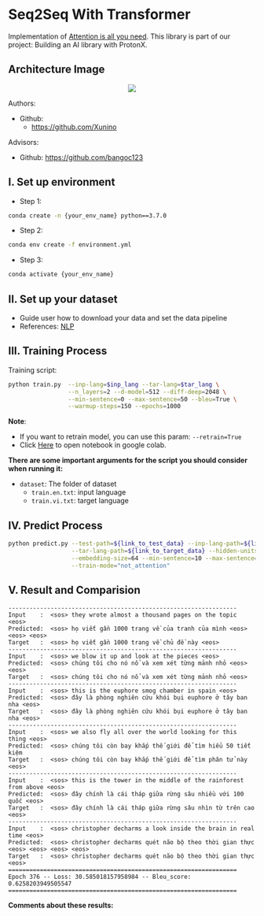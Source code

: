 # Seq2Seq With Transformer

Implementation of [Attention is all you need](https://arxiv.org/pdf/1706.03762.pdf). This library is part of our
project: Building an AI library with ProtonX.

## Architecture Image

<p align="center">
    <img src="F:\8. BERTSum\BERTSum\assets\Transformer.png">
</p>

Authors:

- Github:
    - https://github.com/Xunino

Advisors:

- Github: https://github.com/bangoc123

## I. Set up environment

- Step 1:

```bash
conda create -n {your_env_name} python==3.7.0
```

- Step 2:

```bash
conda env create -f environment.yml
```

- Step 3:

```bash
conda activate {your_env_name}
``` 

## II. Set up your dataset

- Guide user how to download your data and set the data pipeline
- References: [NLP](https://github.com/Xunino/Seq2SeqWithTransformer/tree/main/dataset/seq2seq)

## III. Training Process

Training script:

```bash
python train.py  --inp-lang=$inp_lang --tar-lang=$tar_lang \
                 --n_layers=2 --d-model=512 --diff-deep=2048 \
                 --min-sentence=0 --max-sentence=50 --bleu=True \
                 --warmup-steps=150 --epochs=1000
```

**Note**:

- If you want to retrain model, you can use this param: ```--retrain=True```
- Click [Here](https://colab.research.google.com/drive/11X9pk2rdBAjXVQugfqxPDezZCuj8_QD9#scrollTo=jqC_yVxZ4qje) to open
  notebook in google colab.

**There are some important arguments for the script you should consider when running it:**

- `dataset`: The folder of dataset
    - `train.en.txt`: input language
    - `train.vi.txt`: target language

## IV. Predict Process

```bash
python predict.py --test-path=${link_to_test_data} --inp-lang-path=${link_to_input_data} \
                  --tar-lang-path=${link_to_target_data} --hidden-units=128 \
                  --embedding-size=64 --min-sentence=10 --max-sentence=14 \
                  --train-mode="not_attention"
```

## V. Result and Comparision

```
-----------------------------------------------------------------
Input    :  <sos> they wrote almost a thousand pages on the topic <eos>
Predicted:  <sos> họ viết gần 1000 trang về của tranh của mình <eos> <eos> <eos>
Target   :  <sos> họ viết gần 1000 trang về chủ đề này <eos>
-----------------------------------------------------------------
Input    :  <sos> we blow it up and look at the pieces <eos>
Predicted:  <sos> chúng tôi cho nó nổ và xem xét từng mảnh nhỏ <eos> <eos>
Target   :  <sos> chúng tôi cho nó nổ và xem xét từng mảnh nhỏ <eos>
-----------------------------------------------------------------
Input    :  <sos> this is the euphore smog chamber in spain <eos>
Predicted:  <sos> đây là phòng nghiên cứu khói bụi euphore ở tây ban nha <eos>
Target   :  <sos> đây là phòng nghiên cứu khói bụi euphore ở tây ban nha <eos>
-----------------------------------------------------------------
Input    :  <sos> we also fly all over the world looking for this thing <eos>
Predicted:  <sos> chúng tôi còn bay khắp thế giới để tìm hiểu 50 tiết kiệm
Target   :  <sos> chúng tôi còn bay khắp thế giới để tìm phân tử này <eos>
-----------------------------------------------------------------
Input    :  <sos> this is the tower in the middle of the rainforest from above <eos>
Predicted:  <sos> đây chính là cái tháp giữa rừng sâu nhiều với 100 quốc <eos>
Target   :  <sos> đây chính là cái tháp giữa rừng sâu nhìn từ trên cao <eos>
-----------------------------------------------------------------
Input    :  <sos> christopher decharms a look inside the brain in real time <eos>
Predicted:  <sos> christopher decharms quét não bộ theo thời gian thực <eos> <eos> <eos> <eos>
Target   :  <sos> christopher decharms quét não bộ theo thời gian thực <eos>
=================================================================
Epoch 376 -- Loss: 30.585018157958984 -- Bleu_score: 0.6258203949505547
=================================================================
```

**Comments about these results:**

